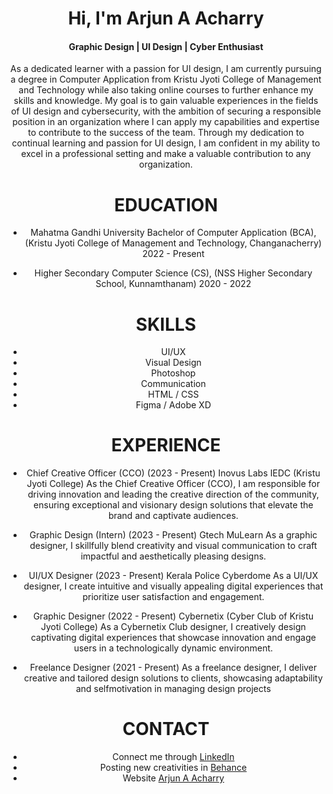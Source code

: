 <center>
  <h1>Hi, I'm Arjun A Acharry</h1>
  <h4>Graphic Design | UI Design | Cyber Enthusiast</h4><center>

<p>As a dedicated learner with a passion for UI design, I am currently pursuing a degree in Computer Application from Kristu Jyoti College of Management and Technology while also taking online courses to further enhance my skills and knowledge. My goal is to gain valuable experiences in the fields of UI design and cybersecurity, with the ambition of securing a responsible position in an organization where I can apply my capabilities and expertise to contribute to the success of the team. Through my dedication to continual learning and passion for UI design, I am confident in my ability to excel in a professional setting and make a valuable contribution to any organization.</p>


<h1>EDUCATION</h1>

- Mahatma Gandhi University
Bachelor of Computer Application
(BCA), (Kristu Jyoti College of
Management and Technology,
Changanacherry) 2022 - Present

- Higher Secondary
Computer Science (CS), (NSS Higher
Secondary School, Kunnamthanam)
2020 - 2022


<h1>SKILLS</h1>

- UI/UX
- Visual Design
- Photoshop
- Communication
- HTML / CSS
- Figma / Adobe XD

<h1>EXPERIENCE</h1>

- Chief Creative Officer (CCO)    (2023 - Present)
  Inovus Labs IEDC (Kristu Jyoti College)
  As the Chief Creative Officer (CCO), I am responsible for driving innovation and leading the
  creative direction of the community, ensuring exceptional and visionary design solutions
  that elevate the brand and captivate audiences.

- Graphic Design (Intern)    (2023 - Present)
  Gtech MuLearn
  As a graphic designer, I skillfully blend creativity and visual communication to craft impactful
  and aesthetically pleasing designs.

- UI/UX Designer    (2023 - Present)
  Kerala Police Cyberdome
  As a UI/UX designer, I create intuitive and visually appealing digital experiences that
  prioritize user satisfaction and engagement.

- Graphic Designer    (2022 - Present)
  Cybernetix (Cyber Club of Kristu Jyoti College)
  As a Cybernetix Club designer, I creatively design captivating digital experiences that
  showcase innovation and engage users in a technologically dynamic environment.

- Freelance Designer    (2021 - Present)
  As a freelance designer, I deliver creative and tailored design solutions to clients,
  showcasing adaptability and selfmotivation in managing design projects


<h1>CONTACT</h1>

 - Connect me through [LinkedIn](https://www.linkedin.com/in/arjun-a-acharry-044a36252/) 
 - Posting new creativities in [Behance](https://www.behance.net/arjunaacharry) 
 - Website [Arjun A Acharry](https://arjunaacharry.github.io)

